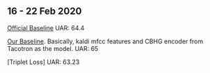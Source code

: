 
## 16 - 22 Feb 2020

[Official Baseline](http://compare.openaudio.eu/wp-content/uploads/2020/02/INTERSPEECH_2020_ComParE.pdf) UAR: 64.4

[Our Baseline](https://github.com/festvox/festvox/blob/master/challenges/compare2020/masked_speech/local/train_mask_mfcc.py). Basically, kaldi mfcc features and CBHG encoder from Tacotron as the model. UAR: 65 

[Triplet Loss] UAR: 63.23
